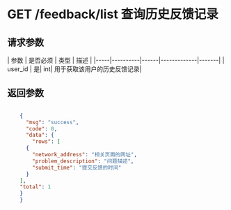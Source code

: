 # GET /feedback/list 查询历史反馈记录


## 请求参数
| 参数 | 是否必须 | 类型 | 描述 | 
|-----|----------|------|-------------|-------|
| user_id   | 是| int| 用于获取该用户的历史反馈记录|




## 返回参数

```json

	{
	  "msg": "success",
	  "code": 0,
	  "data": {
	    "rows": [
      {
        "network_address": "相关页面的网址", 
        "problem_description": "问题描述", 
        "submit_time": "提交反馈的时间"
      }
    ], 
    "total": 1
    }
    }

```